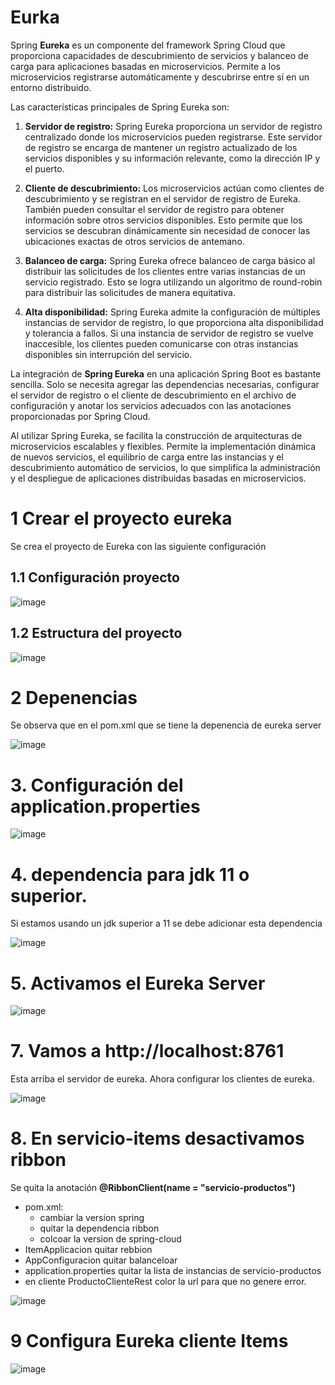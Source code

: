 # Eurka 

Spring **Eureka** es un componente del framework Spring Cloud que proporciona capacidades de descubrimiento de servicios y balanceo de carga para aplicaciones basadas en microservicios. Permite a los microservicios registrarse automáticamente y descubrirse entre sí en un entorno distribuido.

Las características principales de Spring Eureka son:

  1. **Servidor de registro:** Spring Eureka proporciona un servidor de registro centralizado donde los microservicios pueden registrarse. Este servidor de registro se encarga de mantener un registro actualizado de los servicios disponibles y su información relevante, como la dirección IP y el puerto.

  2. **Cliente de descubrimiento:** Los microservicios actúan como clientes de descubrimiento y se registran en el servidor de registro de Eureka. También pueden consultar el servidor de registro para obtener información sobre otros servicios disponibles. Esto permite que los servicios se descubran dinámicamente sin necesidad de conocer las ubicaciones exactas de otros servicios de antemano.

  3. **Balanceo de carga:** Spring Eureka ofrece balanceo de carga básico al distribuir las solicitudes de los clientes entre varias instancias de un servicio registrado. Esto se logra utilizando un algoritmo de round-robin para distribuir las solicitudes de manera equitativa.

  4. **Alta disponibilidad:** Spring Eureka admite la configuración de múltiples instancias de servidor de registro, lo que proporciona alta disponibilidad y tolerancia a fallos. Si una instancia de servidor de registro se vuelve inaccesible, los clientes pueden comunicarse con otras instancias disponibles sin interrupción del servicio.

La integración de **Spring Eureka** en una aplicación Spring Boot es bastante sencilla. Solo se necesita agregar las dependencias necesarias, configurar el servidor de registro o el cliente de descubrimiento en el archivo de configuración y anotar los servicios adecuados con las anotaciones proporcionadas por Spring Cloud.

Al utilizar Spring Eureka, se facilita la construcción de arquitecturas de microservicios escalables y flexibles. Permite la implementación dinámica de nuevos servicios, el equilibrio de carga entre las instancias y el descubrimiento automático de servicios, lo que simplifica la administración y el despliegue de aplicaciones distribuidas basadas en microservicios.

# 1 Crear el proyecto eureka

Se crea el proyecto de Eureka con las siguiente configuración

## 1.1 Configuración proyecto

![image](https://github.com/crodrigr/microservicios-spring-boot-confenalco/assets/31961588/a2176c11-503d-46d9-b7a1-aae09ff6d382)


## 1.2 Estructura del proyecto
![image](https://github.com/crodrigr/microservicios-spring-boot-confenalco/assets/31961588/c86058db-0607-4c68-87c3-ba9bd5feed36)

# 2 Depenencias

Se observa que en el pom.xml que se tiene la depenencia de eureka server

![image](https://github.com/crodrigr/microservicios-spring-boot-confenalco/assets/31961588/71aeaabb-8c58-41bd-9828-fd06bea904ac)

# 3. Configuración del application.properties

![image](https://github.com/crodrigr/microservicios-spring-boot-confenalco/assets/31961588/ff969e8a-74f1-4b6c-af05-86af471cdc52)

# 4. dependencia para jdk 11 o superior.

Si estamos usando un jdk superior a 11 se debe adicionar esta dependencia

![image](https://github.com/crodrigr/microservicios-spring-boot-confenalco/assets/31961588/3ab39e1d-b6dd-4eb0-9cf3-5f6e2325a777)

# 5. Activamos el Eureka Server

![image](https://github.com/crodrigr/microservicios-spring-boot-confenalco/assets/31961588/4ae7933a-e40a-4ae4-9197-b6aabe47c0ca)

# 7. Vamos a http://localhost:8761

Esta arriba el servidor de eureka. Ahora configurar los clientes de eureka.

![image](https://github.com/crodrigr/microservicios-spring-boot-confenalco/assets/31961588/56c4d1e7-74f8-4652-8ad4-a882169d2940)

# 8. En servicio-items desactivamos ribbon

Se quita la anotación **@RibbonClient(name = "servicio-productos")**


- pom.xml:
    -  cambiar la version spring
    -  quitar la dependencia ribbon
    -  colcoar la version de spring-cloud
-  ItemApplicacion quitar rebbion
-  AppConfiguracion quitar balanceloar
-  application.properties quitar la lista de instancias de servicio-productos
-  en cliente ProductoClienteRest color la url para que no genere error. 
   

![image](https://github.com/crodrigr/microservicios-spring-boot-confenalco/assets/31961588/c30d57e9-53ce-422d-8de0-f7828f6e572f)

# 9 Configura Eureka cliente Items

![image](https://github.com/crodrigr/microservicios-spring-boot-confenalco/assets/31961588/db57bc4e-acfe-4077-8b71-bbf159957747)




